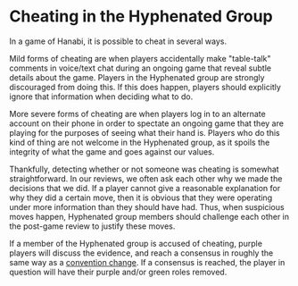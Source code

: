 # Cheating in the Hyphenated Group

In a game of Hanabi, it is possible to cheat in several ways.

Mild forms of cheating are when players accidentally make "table-talk" comments in voice/text chat during an ongoing game that reveal subtle details about the game. Players in the Hyphenated group are strongly discouraged from doing this. If this does happen, players should explicitly ignore that information when deciding what to do.

More severe forms of cheating are when players log in to an alternate account on their phone in order to spectate an ongoing game that they are playing for the purposes of seeing what their hand is. Players who do this kind of thing are not welcome in the Hyphenated group, as it spoils the integrity of what the game and goes against our values.

Thankfully, detecting whether or not someone was cheating is somewhat straightforward. In our reviews, we often ask each other why we made the decisions that we did. If a player cannot give a reasonable explanation for why they did a certain move, then it is obvious that they were operating under more information than they should have had. Thus, when suspicious moves happen, Hyphenated group members should challenge each other in the post-game review to justify these moves.

If a member of the Hyphenated group is accused of cheating, purple players will discuss the evidence, and reach a consensus in roughly the same way as a [convention change](convention-changes.md). If a consensus is reached, the player in question will have their purple and/or green roles removed.
